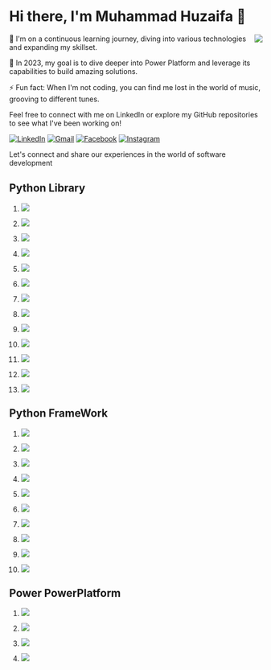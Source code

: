 # Hi there, I'm Muhammad Huzaifa  👋
<img align="right" src="https://visitor-badge.laobi.icu/badge?page_id=salesp07.salesp07" />

🌱 I'm on a continuous learning journey, diving into various technologies and expanding my skillset.

🥅 In 2023, my goal is to dive deeper into Power Platform and leverage its capabilities to build amazing solutions.

⚡ Fun fact: When I'm not coding, you can find me lost in the world of music, grooving to different tunes.

Feel free to connect with me on LinkedIn or explore my GitHub repositories to see what I've been working on!

[![LinkedIn](https://img.shields.io/badge/LinkedIn-Connect-blue?logo=LinkedIn)](https://www.linkedin.com/in/muhammad-huzaifa-90b7ab1b4/) [![Gmail](https://img.shields.io/badge/Gmail-Say%20Hello-red?logo=Gmail)](mailto:muhammadhuzaifa023@gmail.com) [![Facebook](https://img.shields.io/badge/Facebook-Follow-blue?logo=Facebook)](https://www.facebook.com/profile.php?id=100008953412577) [![Instagram](https://img.shields.io/badge/Instagram-Follow-ff69b4?logo=Instagram)](https://www.instagram.com/muhammadhuzaifa023/)


Let's connect and share our experiences in the world of software development

## Python Library 
1) [![](https://img.shields.io/badge/Pandas-%237a36c9?logo=Pandas)](https://pandas.pydata.org/) 
2) [![](https://img.shields.io/badge/NumPy-%23209bdc?logo=NumPy)](https://numpy.org/)
3) [![](https://img.shields.io/badge/SciKit--Image-%23f6a431?logo=SciKit-Image)](https://scikit-image.org/)

4) [![](https://img.shields.io/badge/Matplotlib-%23eb8f34?logo=Matplotlib)](https://matplotlib.org/)

5) [![](https://img.shields.io/badge/Seaborn-%236abf8c?logo=Seaborn)](https://seaborn.pydata.org/)

6) [![](https://img.shields.io/badge/TensorFlow-%23f5892f?logo=TensorFlow)](https://www.tensorflow.org/)

7) [![](https://img.shields.io/badge/PyTorch-%23ee4c2c?logo=PyTorch)](https://pytorch.org/)

8) [![](https://img.shields.io/badge/OpenCV-%2374acdf?logo=OpenCV)](https://opencv.org/)

9) [![](https://img.shields.io/badge/Pillow-%236d8a88?logo=Pillow)](https://python-pillow.org/)

10) [![](https://img.shields.io/badge/imageio-%23ff6347?logo=imageio)](https://imageio.readthedocs.io/)

11) [![](https://img.shields.io/badge/PyTorch%20Lightning%20Bolt-%23ffcc80?logo=PyTorch)](https://pytorch-lightning-bolts.readthedocs.io/)

12) [![](https://img.shields.io/badge/mahotas-%23159ecc?logo=mahotas)](https://mahotas.readthedocs.io/)

13) [![](https://img.shields.io/badge/scikit--video-%2384d084?logo=scikit-learn)](https://www.scikit-video.org/)


## Python FrameWork

1) [![](https://img.shields.io/badge/Django-%23092E20?logo=Django)](https://www.djangoproject.com/)

2) [![](https://img.shields.io/badge/Flask-%23000?logo=Flask)](https://flask.palletsprojects.com/)

3) [![](https://img.shields.io/badge/FastAPI-%23007D9E?logo=FastAPI)](https://fastapi.tiangolo.com/)

4) [![](https://img.shields.io/badge/Pyramid-%234f0b0b?logo=Pyramid)](https://trypyramid.com/)

5) [![](https://img.shields.io/badge/Tornado-%23004e82?logo=Tornado)](https://www.tornadoweb.org/)

6) [![](https://img.shields.io/badge/Falcon-%23194587?logo=Falcon)](https://falconframework.org/)

7) [![](https://img.shields.io/badge/Sanic-%2357A143?logo=Sanic)](https://sanicframework.org/)

8) [![](https://img.shields.io/badge/Bottle-%23FF6600?logo=Bottle)](https://bottlepy.org/docs/dev/)

9) [![](https://img.shields.io/badge/CherryPy-%23dc5e4b?logo=CherryPy)](https://cherrypy.org/)

10) [![](https://img.shields.io/badge/Web2py-%23621a1a?logo=Web2py)](https://www.web2py.com/)

## Power PowerPlatform
1) [![](https://img.shields.io/badge/Power%20Apps-%235BB8FF?logo=PowerApps)](https://powerapps.microsoft.com/)

2) [![](https://img.shields.io/badge/Power%20Automate-%2372C5FA?logo=PowerAutomate)](https://flow.microsoft.com/)

3) [![](https://img.shields.io/badge/Power%20BI-%23F2C811?logo=PowerBI)](https://powerbi.microsoft.com/)

4) [![](https://img.shields.io/badge/Power%20Virtual%20Agents-%237BC043?logo=PowerVirtualAgents)](https://powervirtualagents.microsoft.com/)



